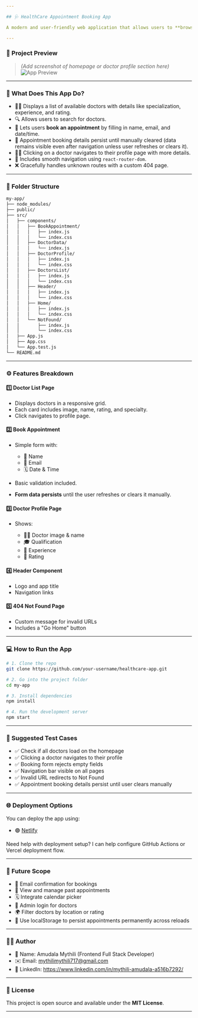 ```yaml
---

## 🩺 HealthCare Appointment Booking App

A modern and user-friendly web application that allows users to **browse doctor profiles** and **book appointments** seamlessly. Designed for a smooth patient experience and built using **React.js**.

---
```


### 📸 Project Preview

> *(Add screenshot of homepage or doctor profile section here)*
> ![App Preview](https://your-screenshot-url)

---

### 🧠 What Does This App Do?

* 🧑‍⚕️ Displays a list of available doctors with details like specialization, experience, and rating.
* 🔍 Allows users to search for doctors.
* 📅 Lets users **book an appointment** by filling in name, email, and date/time.
* 📝 Appointment booking details persist until manually cleared (data remains visible even after navigation unless user refreshes or clears it).
* 👨‍⚕️ Clicking on a doctor navigates to their profile page with more details.
* 🧭 Includes smooth navigation using `react-router-dom`.
* ❌ Gracefully handles unknown routes with a custom 404 page.

---

### 📂 Folder Structure

```bash
my-app/
├── node_modules/
├── public/
├── src/
│   ├── components/
│   │   ├── BookAppointment/
│   │   │   ├── index.js
│   │   │   └── index.css
│   │   ├── DoctorData/
│   │   │   └── index.js
│   │   ├── DoctorProfile/
│   │   │   ├── index.js
│   │   │   └── index.css
│   │   ├── DoctorsList/
│   │   │   ├── index.js
│   │   │   └── index.css
│   │   ├── Header/
│   │   │   ├── index.js
│   │   │   └── index.css
│   │   ├── Home/
│   │   │   ├── index.js
│   │   │   └── index.css
│   │   └── NotFound/
│   │       ├── index.js
│   │       └── index.css
│   ├── App.js
│   ├── App.css
│   └── App.test.js
└── README.md
```

---

### ⚙️ Features Breakdown

#### 1️⃣ **Doctor List Page**

* Displays doctors in a responsive grid.
* Each card includes image, name, rating, and specialty.
* Click navigates to profile page.

#### 2️⃣ **Book Appointment**

* Simple form with:

  * 👤 Name
  * 📧 Email
  * 🗓️ Date & Time
* Basic validation included.
* **Form data persists** until the user refreshes or clears it manually.

#### 3️⃣ **Doctor Profile Page**

* Shows:

  * 🧑‍⚕️ Doctor image & name
  * 🎓 Qualification
  * 🏥 Experience
  * 🌟 Rating

#### 4️⃣ **Header Component**

* Logo and app title
* Navigation links

#### 5️⃣ **404 Not Found Page**

* Custom message for invalid URLs
* Includes a "Go Home" button

---

### 💻 How to Run the App

```bash
# 1. Clone the repo
git clone https://github.com/your-username/healthcare-app.git

# 2. Go into the project folder
cd my-app

# 3. Install dependencies
npm install

# 4. Run the development server
npm start
```

---

### 🧪 Suggested Test Cases

* ✅ Check if all doctors load on the homepage
* ✅ Clicking a doctor navigates to their profile
* ✅ Booking form rejects empty fields
* ✅ Navigation bar visible on all pages
* ✅ Invalid URL redirects to Not Found
* ✅ Appointment booking details persist until user clears manually

---

### 🌐 Deployment Options

You can deploy the app using:

* 🟣 [Netlify](https://netlify.com/)

Need help with deployment setup? I can help configure GitHub Actions or Vercel deployment flow.

---

### 🔮 Future Scope

* 📧 Email confirmation for bookings
* 🧾 View and manage past appointments
* 🗓️ Integrate calendar picker
* 🔐 Admin login for doctors
* 🌍 Filter doctors by location or rating
* 🧠 Use localStorage to persist appointments permanently across reloads

---

### 👩‍💻 Author

* 🧑 Name: Amudala Mythili (Frontend Full Stack Developer)
* ✉️ Email: mythilimythili717@gmail.com
* 💼 LinkedIn: https://www.linkedin.com/in/mythili-amudala-a516b7292/

---

### 📃 License

This project is open source and available under the **MIT License**.

---


